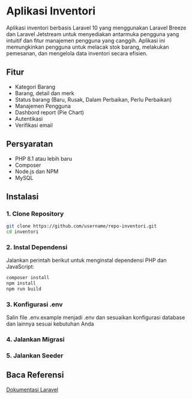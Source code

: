 # Aplikasi Inventori

Aplikasi inventori berbasis Laravel 10 yang menggunakan Laravel Breeze dan Laravel Jetstream untuk menyediakan antarmuka pengguna yang intuitif dan fitur manajemen pengguna yang canggih. Aplikasi ini memungkinkan pengguna untuk melacak stok barang, melakukan pemesanan, dan mengelola data inventori secara efisien.

## Fitur

- Kategori Barang
- Barang, detail dan merk
- Status barang (Baru, Rusak, Dalam Perbaikan, Perlu Perbaikan)
- Manajemen Pengguna
- Dashbord report (Pie Chart)
- Autentikasi
- Verifikasi email

## Persyaratan

- PHP 8.1 atau lebih baru
- Composer
- Node.js dan NPM
- MySQL

## Instalasi

### 1. Clone Repository

```bash
git clone https://github.com/username/repo-inventori.git
cd inventori
```

### 2. Instal Dependensi
Jalankan perintah berikut untuk menginstal dependensi PHP dan JavaScript:
```bash
composer install
npm install
npm run build
```
### 3. Konfigurasi .env
Salin file .env.example menjadi .env dan sesuaikan konfigurasi database dan lainnya sesuai kebutuhan Anda

### 4. Jalankan Migrasi
### 5. Jalankan Seeder

## Baca Referensi 
<a href="https://laravel.com/docs/10.x/">Dokumentasi Laravel</a>
